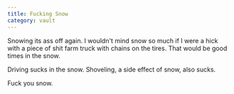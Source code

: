 ```yaml
---
title: Fucking Snow
category: vault
---
```


Snowing its ass off again. I wouldn't mind snow so much if I were a hick with
a piece of shit farm truck with chains on the tires. That would be good times
in the snow.

Driving sucks in the snow. Shoveling, a side effect of snow, also sucks.

Fuck you snow.
